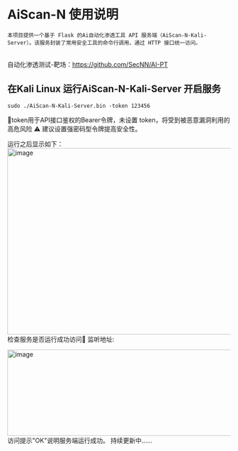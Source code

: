 # **AiScan-N 使用说明**

    本项目提供一个基于 Flask 的Ai自动化渗透工具 API 服务端（AiScan-N-Kali-Server）。该服务封装了常用安全工具的命令行调用，通过 HTTP 接口统一访问。
​	
自动化渗透测试-靶场：https://github.com/SecNN/AI-PT
## 在Kali Linux 运行AiScan-N-Kali-Server 开启服务

```
sudo ./AiScan-N-Kali-Server.bin -token 123456
```

🚨token用于API接口鉴权的Bearer令牌，未设置 token，将受到被恶意漏洞利用的高危风险 ⚠️ 建议设置强密码型令牌提高安全性。

运行之后显示如下：
<img width="927" height="420" alt="image" src="https://github.com/user-attachments/assets/d7a095b8-a6e1-4db5-8403-212c3e445647" />
检查服务是否运行成功访问🚀 监听地址:

<img width="1049" height="194" alt="image" src="https://github.com/user-attachments/assets/f977cd9b-8cff-4010-b3c0-1509e5c1fde2" />
访问提示"OK"说明服务端运行成功。
持续更新中......


